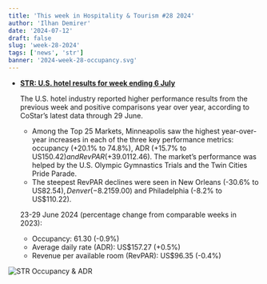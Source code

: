 ```yaml
---
title: 'This week in Hospitality & Tourism #28 2024'
author: 'Ilhan Demirer'
date: '2024-07-12'
draft: false
slug: 'week-28-2024'
tags: ['news', 'str']
banner: '2024-week-28-occupancy.svg'
---
```


- **[STR: U.S. hotel results for week ending 6 July](https://str.com/press-release/us-hotel-results-week-ending-6-july)**

  The U.S. hotel industry reported higher performance results from the previous week and positive comparisons year over year, according to CoStar’s latest data through 29 June.

  - Among the Top 25 Markets, Minneapolis saw the highest year-over-year increases in each of the three key performance metrics: occupancy (+20.1% to 74.8%), ADR (+15.7% to US$150.42) and RevPAR (+39.0% to US$112.46). The market’s performance was helped by the U.S. Olympic Gymnastics Trials and the Twin Cities Pride Parade.
  - The steepest RevPAR declines were seen in New Orleans (-30.6% to US$82.54), Denver (-8.2% to US$159.00) and Philadelphia (-8.2% to US$110.22).

  23-29 June 2024 (percentage change from comparable weeks in 2023):

  - Occupancy: 61.30 (-0.9%)
  - Average daily rate (ADR): US$157.27 (+0.5%)
  - Revenue per available room (RevPAR): US$96.35 (-0.4%)

![STR Occupancy & ADR](/images/blogimages/2024-week-28-occupancy.svg)

